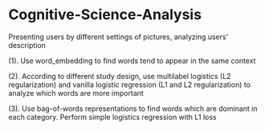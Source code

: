 # Cognitive-Science-Analysis
Presenting users by different settings of pictures, analyzing users' description 

(1). Use word_embedding to find words tend to appear in the same context

(2). According to different study design, use multilabel logistics (L2 regularization) and vanilla logistic regression (L1 and L2 regularization) to analyze which words are more important 

(3). Use bag-of-words representations to find words which are dominant in each category. Perform simple logistics regression with L1 loss
